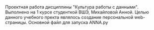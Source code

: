 Проектная работа дисциплины "Культура работы с данными". Выполнено на 1 курсе студенткой ВШЭ, Михайловой Анной. 
Целью данного учебного пректа являлось создание персональной web-страницы. Основной файл для запуска ANNA.py


